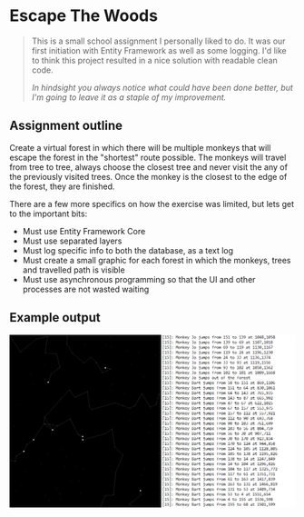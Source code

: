 # Escape The Woods

> This is a small school assignment I personally liked to do. It was our first initiation with Entity Framework as well as some logging. I'd like to think this project resulted in a nice solution with readable clean code.
>  
>
> *In hindsight you always notice what could have been done better, but I'm going to leave it as a staple of my improvement.*

## Assignment outline

Create a virtual forest in which there will be multiple monkeys that will escape the forest in the "shortest" route possible. The monkeys will travel from tree to tree, always choose the closest tree and never visit the any of the previously visited trees.
Once the monkey is the closest to the edge of the forest, they are finished.

There are a few more specifics on how the exercise was limited, but lets get to the important bits:

- Must use Entity Framework Core
- Must use separated layers
- Must log specific info to both the database, as a text log
- Must create a small graphic for each forest in which the monkeys, trees and travelled path is visible
- Must use asynchronous programming so that the UI and other processes are not wasted waiting

## Example output

![example](example.png "Example")
